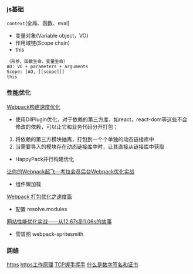 ### js基础
`context`(全局、函数、eval)
- 变量对象(Variable object，VO)
- 作用域链(Scope chain)
- this
```
（形参、函数生命、变量生命）
AO: VO + parameters + arguments
Scope: [AO, [[scope]]]
this
```

### 性能优化
[Webpack构建速度优化](https://segmentfault.com/a/1190000018493260)

- 使用DllPlugin优化，对于依赖的第三方库，如react，react-dom等这些不会修改的依赖，可以让它和业务代码分开打包；
1. 将依赖的第三方模块抽离，打包到一个个单独的动态链接库中
1. 当需要导入的模块存在动态链接库中时，让其直接从链接库中获取
- HappyPack并行构建优化

[让你的Webpack起飞—考拉会员后台Webpack优化实战](https://zhuanlan.zhihu.com/p/42465502)
- 组件懒加载

[Webpack 打包优化之速度篇](https://www.jeffjade.com/2017/08/12/125-webpack-package-optimization-for-speed/)
- 配置 resolve.modules

[网站性能优化实战——从12.67s到1.06s的故事](https://juejin.cn/post/6844903655330562062)
- 雪碧图 webpack-spritesmith

### 网络
[https](https://juejin.cn/post/6844903830916694030)
[https工作原理](https://juejin.cn/post/6844903830916694030#heading-1)
[TCP握手挥手](https://segmentfault.com/a/1190000022144695)
[什么是数字签名和证书](https://www.jianshu.com/p/9db57e761255)
